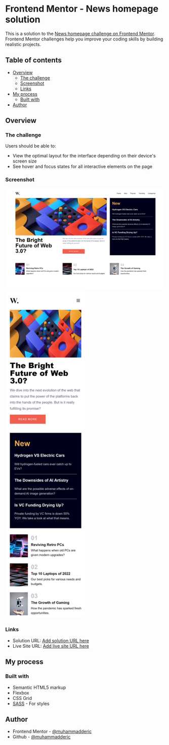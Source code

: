 # Frontend Mentor - News homepage solution

This is a solution to the [News homepage challenge on Frontend Mentor](https://www.frontendmentor.io/challenges/news-homepage-H6SWTa1MFl). Frontend Mentor challenges help you improve your coding skills by building realistic projects. 

## Table of contents

- [Overview](#overview)
  - [The challenge](#the-challenge)
  - [Screenshot](#screenshot)
  - [Links](#links)
- [My process](#my-process)
  - [Built with](#built-with)
- [Author](#author)

## Overview

### The challenge

Users should be able to:

- View the optimal layout for the interface depending on their device's screen size
- See hover and focus states for all interactive elements on the page

### Screenshot

![Desktop page](./assets/images/news-dashboard_desktop_ss.png)
<img src="./assets/images/news-dashboard_mobile_ss.png" width="250">

### Links

- Solution URL: [Add solution URL here](https://your-solution-url.com)
- Live Site URL: [Add live site URL here](https://news-dashboard-bymde.netlify.app/)

## My process

### Built with

- Semantic HTML5 markup
- Flexbox
- CSS Grid
- [SASS](https://sass-lang.com/) - For styles

## Author

- Frontend Mentor - [@muhammadderic](https://www.frontendmentor.io/profile/muhammadderic)
- Github - [@muhammadderic](https://github.com/muhammadderic)